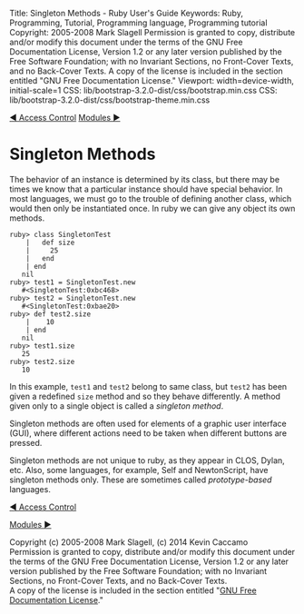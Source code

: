 Title: Singleton Methods - Ruby User's Guide
Keywords: Ruby, Programming, Tutorial, Programming language, Programming tutorial
Copyright: 2005-2008 Mark Slagell
           Permission is granted to copy, distribute and/or modify this document under the terms of the GNU Free Documentation License, Version 1.2 or any later version published by the Free Software Foundation; with no Invariant Sections, no Front-Cover Texts, and no Back-Cover Texts.
           A copy of the license is included in the section entitled "GNU Free Documentation License."
Viewport: width=device-width, initial-scale=1
CSS: lib/bootstrap-3.2.0-dist/css/bootstrap.min.css
CSS: lib/bootstrap-3.2.0-dist/css/bootstrap-theme.min.css

<div class="container">
<!-- Previous page -->
<a href="accesscontrol.html" class="btn btn-default">&#9668; Access Control</a>
<!-- Next page -->
<a href="modules.html" class="btn btn-default">Modules &#9658;</a>

Singleton Methods
=================

The behavior of an instance is determined by its class, but there
may be times we know that a particular instance should have special
behavior.  In most languages, we must go to the trouble of
defining another class, which would then only be instantiated
once.  In ruby we can give any object its own methods.

    ruby> class SingletonTest
        |   def size
        |     25
        |   end
        | end
       nil
    ruby> test1 = SingletonTest.new
       #<SingletonTest:0xbc468>
    ruby> test2 = SingletonTest.new
       #<SingletonTest:0xbae20>
    ruby> def test2.size
        |    10
        | end
       nil
    ruby> test1.size
       25
    ruby> test2.size
       10

In this example, `test1` and `test2` belong to
same class, but `test2` has been given a redefined
`size` method and so they behave differently.  A method
given only to a single object is called a *singleton method*.

Singleton methods are often used for elements of a graphic user
interface (GUI), where different actions need to be taken when
different buttons are pressed.

Singleton methods are not unique to ruby, as they appear in CLOS,
Dylan, etc.  Also, some languages, for example, Self and
NewtonScript, have singleton methods only.  These are sometimes
called *prototype-based* languages.

<!-- Previous page -->
<a href="accesscontrol.html" class="btn btn-default">&#9668; Access Control</a>
<!-- Next page -->
<a href="modules.html" class="btn btn-default">Modules &#9658;</a>

Copyright (c) 2005-2008 Mark Slagell, (c) 2014 Kevin Caccamo  
Permission is granted to copy, distribute and/or modify this document under the terms of the GNU Free Documentation License, Version 1.2 or any later version published by the Free Software Foundation; with no Invariant Sections, no Front-Cover Texts, and no Back-Cover Texts.  
A copy of the license is included in the section entitled "[GNU Free Documentation License](license.html)."

</div>
<script src="lib/jquery-1.11.1.min.js"></script>
<script src="lib/bootstrap-3.2.0-dist/js/bootstrap.min.js"></script>
<script src="kbdnav.js"></script>
